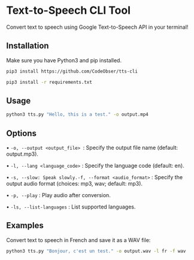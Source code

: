 # Text-to-Speech CLI Tool

Convert text to speech using Google Text-to-Speech API in your terminal!

## Installation

Make sure you have Python3 and pip installed.

```bash
pip3 install https://github.com/CodeObser/tts-cli
```

```bash
pip3 install -r requirements.txt

```
## Usage

```bash
python3 tts.py "Hello, this is a test." -o output.mp4
```


## Options
• `-o, --output <output_file> `: Specify the output file name (default: output.mp3).

• `-l, --lang <language_code>` : Specify the language code (default: en).

• `-s, --slow: Speak slowly.-f, --format <audio_format>` : Specify the output audio format (choices: mp3, wav; default: mp3).

• `-p, --play` : Play audio after conversion.

• `-ls, --list-languages` : List supported languages.



## Examples

Convert text to speech in French and save it as a WAV file:

```bash
python3 tts.py "Bonjour, c'est un test." -o output.wav -l fr -f wav
```



